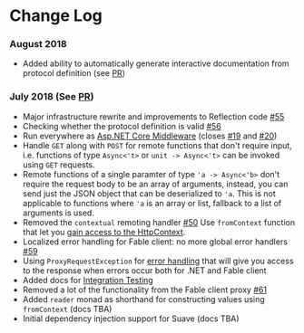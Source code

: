 # Change Log

### August 2018 
 - Added ability to automatically generate interactive documentation from protocol definition (see [PR](https://github.com/Zaid-Ajaj/Fable.Remoting/pull/68))


### July 2018 (See [PR](https://github.com/Zaid-Ajaj/Fable.Remoting/pull/58))

 - Major infrastructure rewrite and improvements to Reflection code [#55](https://github.com/Zaid-Ajaj/Fable.Remoting/issues/55)
 - Checking whether the protocol definition is valid [#56](https://github.com/Zaid-Ajaj/Fable.Remoting/issues/56)
 - Run everywhere as [Asp.NET Core Middleware](aspnet-core.md) (closes [#19](https://github.com/Zaid-Ajaj/Fable.Remoting/issues/19) and [#20](https://github.com/Zaid-Ajaj/Fable.Remoting/issues/20))
 - Handle `GET` along with `POST` for remote functions that don't require input, i.e. functions of type `Async<'t>` or `unit -> Async<'t>` can be invoked using `GET` requests. 
 - Remote functions of a single paramter of type `'a -> Async<'b>` don't require the request body to be an array of arguments, instead, you can send just the JSON object that can be deserialized to `'a`. This is not applicable to functions where `'a` is an array or list, fallback to a list of arguments is used.
 - Removed the `contextual` remoting handler [#50](https://github.com/Zaid-Ajaj/Fable.Remoting/issues/50) Use `fromContext` function that let you [gain access to the HttpContext](request-context.md). 
 - Localized error handling for Fable client: no more global error handlers [#59](https://github.com/Zaid-Ajaj/Fable.Remoting/issues/59) 
 - Using `ProxyRequestException` for [error handling](error-handling.md) that will give you access to the response when errors occur both for .NET and Fable client 
 - Added docs for [Integration Testing](dotnet-integration-tests.md)
 - Removed a lot of the functionality from the Fable client proxy [#61](https://github.com/Zaid-Ajaj/Fable.Remoting/issues/61) 
 - Added `reader` monad as shorthand for constructing values using `fromContext` (docs TBA)
 - Initial dependency injection support for Suave (docs TBA)